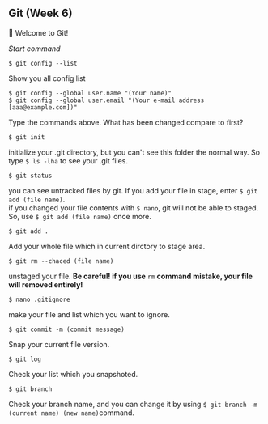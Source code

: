 ## Git (Week 6)

👋 Welcome to Git!

*Start command*
```
$ git config --list
```  
Show you all config list

```
$ git config --global user.name "(Your name)"
$ git config --global user.email "(Your e-mail address [aaa@example.com])"
```
Type the commands above. What has been changed compare to first?

```
$ git init
```  
initialize your .git directory, but you can't see this folder the normal way. So type ```$ ls -lha``` to see your .git files.


```
$ git status
```  
you can see untracked files by git. If you add your file in stage, enter ```$ git add (file name)```.  
if you changed your file contents with ```$ nano```, git will not be able to staged.  
So, use ```$ git add (file name)``` once more.

```
$ git add .
```
Add your whole file which in current dirctory to stage area.

```
$ git rm --chaced (file name)
```
unstaged your file. **Be careful! if you use** ```rm``` **command mistake, your file will removed entirely!**

```
$ nano .gitignore
```  
make your file and list which you want to ignore.  

```
$ git commit -m (commit message)
```  
Snap your current file version.

```
$ git log
```  
Check your list which you snapshoted.

```
$ git branch
```  
Check your branch name, and you can change it by using ```$ git branch -m (current name) (new name)```command.
